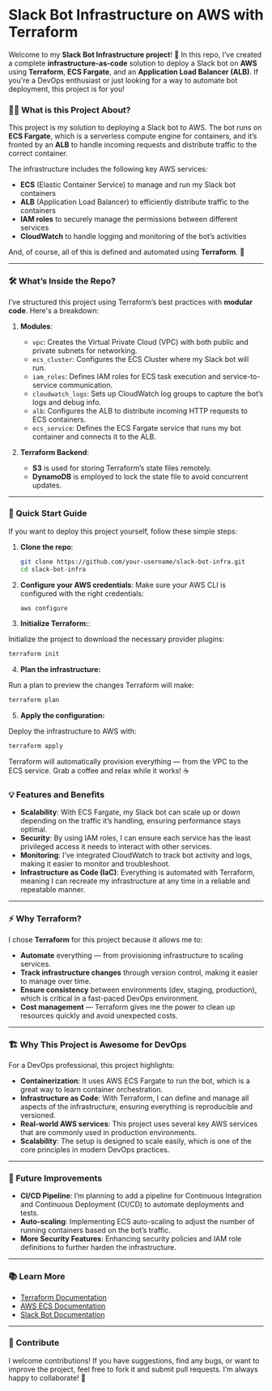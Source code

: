 # Slack Bot Infrastructure on AWS with Terraform

Welcome to my **Slack Bot Infrastructure project**! 🚀 In this repo, I’ve created a complete **infrastructure-as-code** solution to deploy a Slack bot on **AWS** using **Terraform**, **ECS Fargate**, and an **Application Load Balancer (ALB)**. If you're a DevOps enthusiast or just looking for a way to automate bot deployment, this project is for you!

### 🧑‍💻 What is this Project About?

This project is my solution to deploying a Slack bot to AWS. The bot runs on **ECS Fargate**, which is a serverless compute engine for containers, and it’s fronted by an **ALB** to handle incoming requests and distribute traffic to the correct container.

The infrastructure includes the following key AWS services:
- **ECS** (Elastic Container Service) to manage and run my Slack bot containers
- **ALB** (Application Load Balancer) to efficiently distribute traffic to the containers
- **IAM roles** to securely manage the permissions between different services
- **CloudWatch** to handle logging and monitoring of the bot’s activities

And, of course, all of this is defined and automated using **Terraform**. 🎉

---

### 🛠️ What’s Inside the Repo?

I’ve structured this project using Terraform’s best practices with **modular code**. Here's a breakdown:

1. **Modules**:
   - `vpc`: Creates the Virtual Private Cloud (VPC) with both public and private subnets for networking.
   - `ecs_cluster`: Configures the ECS Cluster where my Slack bot will run.
   - `iam_roles`: Defines IAM roles for ECS task execution and service-to-service communication.
   - `cloudwatch_logs`: Sets up CloudWatch log groups to capture the bot’s logs and debug info.
   - `alb`: Configures the ALB to distribute incoming HTTP requests to ECS containers.
   - `ecs_service`: Defines the ECS Fargate service that runs my bot container and connects it to the ALB.

2. **Terraform Backend**:
   - **S3** is used for storing Terraform’s state files remotely.
   - **DynamoDB** is employed to lock the state file to avoid concurrent updates.

---

### 🚀 Quick Start Guide

If you want to deploy this project yourself, follow these simple steps:

1. **Clone the repo**:

   ```bash
   git clone https://github.com/your-username/slack-bot-infra.git
   cd slack-bot-infra
    ```
2. **Configure your AWS credentials**:
   Make sure your AWS CLI is configured with the right credentials:

   ```bash
   aws configure
   ```
3. **Initialize Terraform:**:

  Initialize the project to download the necessary provider plugins:

  ```bash
  terraform init
  ```
4. **Plan the infrastructure:**

Run a plan to preview the changes Terraform will make:

```bash
terraform plan
```

5. **Apply the configuration:**

Deploy the infrastructure to AWS with:

```bash
terraform apply
```
Terraform will automatically provision everything — from the VPC to the ECS service. Grab a coffee and relax while it works! ☕

### 💡 Features and Benefits

- **Scalability**: With ECS Fargate, my Slack bot can scale up or down depending on the traffic it’s handling, ensuring performance stays optimal.
- **Security**: By using IAM roles, I can ensure each service has the least privileged access it needs to interact with other services.
- **Monitoring**: I’ve integrated CloudWatch to track bot activity and logs, making it easier to monitor and troubleshoot.
- **Infrastructure as Code (IaC)**: Everything is automated with Terraform, meaning I can recreate my infrastructure at any time in a reliable and repeatable manner.

---

### ⚡ Why Terraform?

I chose **Terraform** for this project because it allows me to:

- **Automate** everything — from provisioning infrastructure to scaling services.
- **Track infrastructure changes** through version control, making it easier to manage over time.
- **Ensure consistency** between environments (dev, staging, production), which is critical in a fast-paced DevOps environment.
- **Cost management** — Terraform gives me the power to clean up resources quickly and avoid unexpected costs.

---

### 🏗️ Why This Project is Awesome for DevOps

For a DevOps professional, this project highlights:

- **Containerization**: It uses AWS ECS Fargate to run the bot, which is a great way to learn container orchestration.
- **Infrastructure as Code**: With Terraform, I can define and manage all aspects of the infrastructure, ensuring everything is reproducible and versioned.
- **Real-world AWS services**: This project uses several key AWS services that are commonly used in production environments.
- **Scalability**: The setup is designed to scale easily, which is one of the core principles in modern DevOps practices.

---

### 🚧 Future Improvements

- **CI/CD Pipeline**: I’m planning to add a pipeline for Continuous Integration and Continuous Deployment (CI/CD) to automate deployments and tests.
- **Auto-scaling**: Implementing ECS auto-scaling to adjust the number of running containers based on the bot’s traffic.
- **More Security Features**: Enhancing security policies and IAM role definitions to further harden the infrastructure.

---

### 📚 Learn More

- [Terraform Documentation](https://www.terraform.io/docs)
- [AWS ECS Documentation](https://docs.aws.amazon.com/ecs/latest/userguide/what-is-fargate.html)
- [Slack Bot Documentation](https://api.slack.com/bots)

---

### 🤝 Contribute

I welcome contributions! If you have suggestions, find any bugs, or want to improve the project, feel free to fork it and submit pull requests. I’m always happy to collaborate! 🤖
